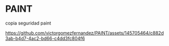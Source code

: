 # PAINT
copia seguridad paint


https://github.com/victorgomezfernandez/PAINT/assets/145705464/c882d3ab-b4d7-4ac2-bd66-c4dd3fc804f6

